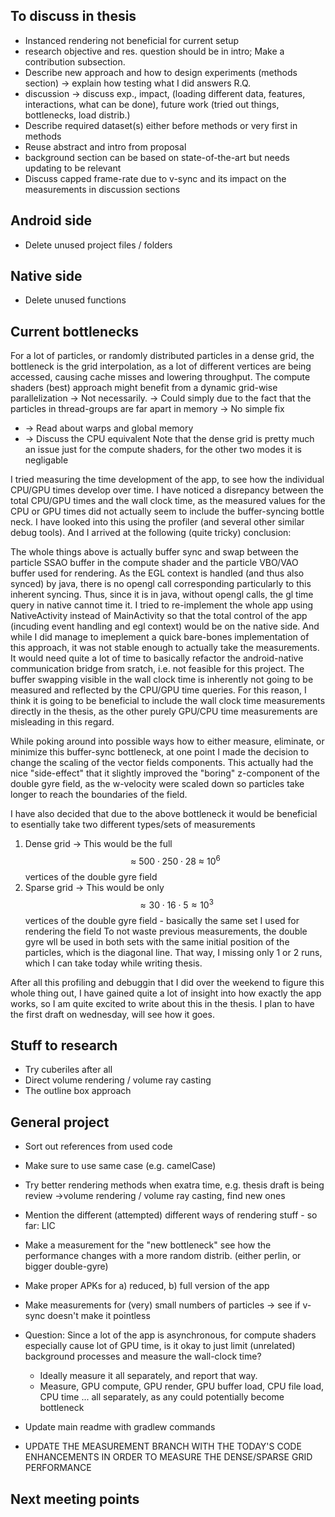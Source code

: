 ## To discuss in thesis
- Instanced rendering not beneficial for current setup
- research objective and res. question should be in intro; Make a contribution subsection.
- Describe new approach and how to design experiments (methods section) -> explain  how testing what I did answers R.Q.
- discussion -> discuss exp., impact, (loading different data, features, interactions, what can be done), future work (tried out things, bottlenecks, load distrib.)
- Describe required dataset(s) either before methods or very first in methods
- Reuse abstract and intro from proposal
- background section can be based on state-of-the-art but needs updating to be relevant
- Discuss capped frame-rate due to v-sync and its impact on the measurements in discussion sections

## Android side
- Delete unused project files / folders

## Native side
- Delete unused functions

## Current bottlenecks
For a lot of particles, or randomly distributed particles in a dense grid, the bottleneck is
the grid interpolation, as a lot of different vertices are being accessed, causing cache misses
and lowering throughput.
The compute shaders (best) approach might benefit from a dynamic
grid-wise parallelization -> Not necessarily.
-> Could simply due to the fact that the particles in thread-groups are far apart in memory -> No simple fix
- -> Read about warps and global memory
- -> Discuss the CPU equivalent
Note that the dense grid is pretty much an issue just for the compute shaders, for the other two modes it is negligable

I tried measuring the time development of the app, to see how the individual CPU/GPU times develop over time. I have noticed
a disrepancy between the total CPU/GPU times and the wall clock time, as the measured values for the CPU or GPU times did not actually 
seem to include the buffer-syncing bottle neck. I have looked into this using the profiler (and several other similar debug tools). 
And I arrived at the following (quite tricky) conclusion:

The whole things above is actually buffer sync and swap between the particle SSAO buffer in the compute shader 
and the particle VBO/VAO buffer used for rendering. As the EGL context is handled (and thus also synced) by java, there
is no opengl call corresponding particularly to this inherent syncing. Thus, since it is in java, without opengl calls, 
the gl time query in native cannot time it.
I tried to re-implement the whole app using NativeActivity instead of MainActivity so that the total control
of the app (incuding event handling and egl context) would be on the native side. And while I did manage to imeplement a quick
bare-bones implementation of this approach, it was not stable enough to actually take the  measurements. It would need quite a lot of time
to basically refactor the android-native communication bridge from sratch, i.e. not feasible for this project.
The buffer swapping visible in the wall clock time is inherently not going to be measured and reflected by the CPU/GPU time queries.
For this reason, I think it is going to be beneficial to include the wall clock time measurements directly in the thesis, as the other
purely GPU/CPU time measurements are misleading in this regard.

While poking around into possible ways how to either measure, eliminate, or minimize this buffer-sync bottleneck, at one point I made the decision
to change the scaling of the vector fields components. This actually had the nice "side-effect" that it slightly improved the "boring" z-component
of the double gyre field, as the w-velocity were scaled down so particles take longer to reach the boundaries of the field.

I have also decided that due to the above bottleneck it would be beneficial to esentially take two different types/sets of measurements
1. Dense grid -> This would be the full $$\approx~500 \cdot 250 \cdot 28~\approx~10^6$$ vertices of the double gyre field
2. Sparse grid -> This would be only $$\approx 30 \cdot 16 \cdot 5 \approx 10^3 $$ vertices of the double gyre field - basically the same set I used for rendering the field
To not waste previous measurements, the double gyre wll be used in both sets with the same initial position of the particles, which is the diagonal line. That way, I missing 
only 1 or 2 runs, which I can take today while writing thesis. 

After all this profiling and debuggin that I did over the weekend to figure this whole thing out, I have gained quite a lot of insight into how exactly the app works, so I am 
quite excited to write about this in the thesis. I plan to have the first draft on wednesday, will see how it goes.


## Stuff to research
- Try cuberiles after all
- Direct volume rendering / volume ray casting
- The outline box approach

## General project
- Sort out references from used code
- Make sure to use same case (e.g. camelCase)
- Try better rendering methods when exatra time, e.g. thesis draft is being review ->volume rendering / volume ray casting, find new ones
- Mention the different (attempted) different ways of rendering stuff - so far: LIC
- Make a measurement for the "new bottleneck" see how the performance changes with a more random distrib. (either perlin, or bigger double-gyre)
- Make proper APKs for a) reduced, b) full version of the app
- Make measurements for (very) small numbers of particles -> see if v-sync doesn't make it pointless
- Question: Since a lot of the app is asynchronous, for compute shaders especially cause lot of GPU time, is it okay to just limit (unrelated) background processes and measure the wall-clock time?
  - Ideally measure it all separately, and report that way.
  - Measure, GPU compute, GPU render, GPU buffer load, CPU file load, CPU time ... all separately, as any could potentially become bottleneck
- Update main readme with gradlew commands

- UPDATE THE MEASUREMENT BRANCH WITH THE TODAY'S CODE ENHANCEMENTS IN ORDER TO MEASURE THE DENSE/SPARSE GRID PERFORMANCE

## Next meeting points

